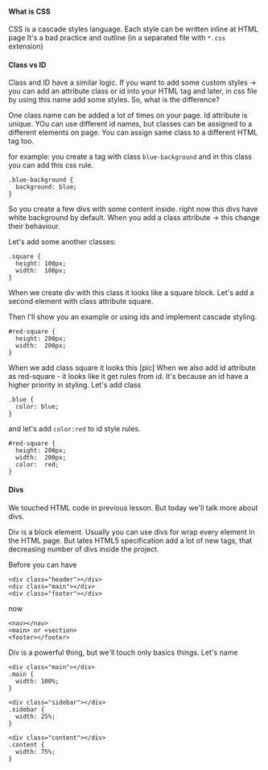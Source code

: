 #### What is CSS
CSS is a cascade styles language. Each style can be written inline at HTML page It's a bad practice and outline
(in a separated file with `*.css` extension)

#### Class vs ID
Class and ID have a similar logic. If you want to add some custom styles -> you can add an attribute
class or id into your HTML tag and later, in css file by using this name add some styles.
So, what is the difference?

One class name can be added a lot of times on your page.
Id attribute is unique. YOu can use different id names, but classes can be assigned to a different elements on page.
You can assign same class to a different HTML tag too.

for example: you create a tag with class `blue-background` and in this class you can add this css rule.
```
.blue-background {
  background: blue;
}
```

So you create a few divs with some content inside.
right now this divs have white background by default.
When you add a class attribute -> this change their behaviour.

Let's add some another classes:
```
.square {
  height: 100px;
  width:  100px;
}
```

When we create div with this class it looks like a square block.
Let's add a second element with class attribute square.

Then I'll show you an example or using ids and implement cascade styling.

```
#red-square {
  height: 200px;
  width:  200px;
}
```

When we add class square it looks this [pic]
When we also add id attribute as red-square - it looks like it get rules from id.
It's because an id have a higher priority in styling.
Let's add class
```
.blue {
  color: blue;
}
```

and let's add `color:red` to id style rules.

```
#red-square {
  height: 200px;
  width:  200px;
  color:  red;
}
```

#### Divs

We touched HTML code in previous lesson. But today we'll talk more about divs.

Div is a block element. Usually you can use divs for wrap every element in the HTML page.
But lates HTML5 specification add a lot of new tags, that  decreasing number of divs inside the project.

Before you can have
```
<div class="header"></div>
<div class="main"></div>
<div class="footer"></div>
```

now
```
<nav></nav>
<main> or <section>
<footer></footer>
```

Div is a powerful thing, but we'll touch only basics things.
Let's name
```
<div class="main"></div>
.main {
  width: 100%;
}

<div class="sidebar"></div>
.sidebar {
  width: 25%;
}

<div class="content"></div>
.content {
  width: 75%;
}
```
